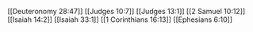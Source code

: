 [[Deuteronomy 28:47]]
[[Judges 10:7]]
[[Judges 13:1]]
[[2 Samuel 10:12]]
[[Isaiah 14:2]]
[[Isaiah 33:1]]
[[1 Corinthians 16:13]]
[[Ephesians 6:10]]
